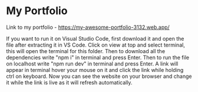 # My Portfolio

Link to my portfolio - https://my-awesome-portfolio-3132.web.app/

If you want to run it on Visual Studio Code, first download it and open the file after extracting it in VS Code.
Click on view at top and select terminal, this will open the terminal for this folder.
Then to download all the dependencies write "npm i" in terminal and press Enter.
Then to run the file on localhost write "npm run dev" in terminal and press Enter.
A link will appear in terminal hover your mouse on it and click the link while holding ctrl on keyboard.
Now you can see the website on your browser and change it while the link is live as it will refresh automatically.
